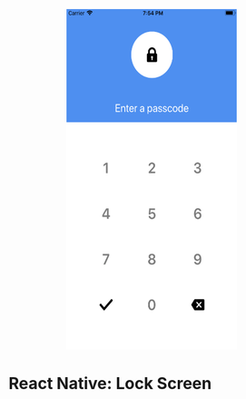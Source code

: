 

<p align="center">
  <img src="./assets/hero.png" width="300" height="600" />
</p>

# React Native: Lock Screen

